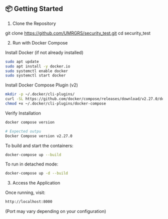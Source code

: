 ## 📦 Getting Started
1. Clone the Repository

git clone https://github.com/UMRGRS/security_test.git
cd security_test

2. Run with Docker Compose

Install Docker (if not already installed)

```bash
sudo apt update
sudo apt install -y docker.io
sudo systemctl enable docker
sudo systemctl start docker
```

Install Docker Compose Plugin (v2)
```bash
mkdir -p ~/.docker/cli-plugins/
curl -SL https://github.com/docker/compose/releases/download/v2.27.0/docker-compose-linux-x86_64 -o ~/.docker/cli-plugins/docker-compose
chmod +x ~/.docker/cli-plugins/docker-compose
```

Verify Installation
```bash
docker compose version

# Expected outpu
Docker Compose version v2.27.0
```

To build and start the containers:

```bash
docker-compose up --build
```

To run in detached mode:

```bash
docker-compose up -d --build
```

3. Access the Application

Once running, visit:

```bash
http://localhost:8000
```

(Port may vary depending on your configuration)
